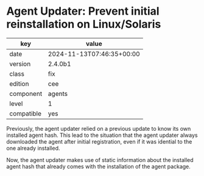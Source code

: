 [//]: # (werk v2)
# Agent Updater: Prevent initial reinstallation on Linux/Solaris

key        | value
---------- | ---
date       | 2024-11-13T07:46:35+00:00
version    | 2.4.0b1
class      | fix
edition    | cee
component  | agents
level      | 1
compatible | yes

Previously, the agent updater relied on a previous update to know its own installed
agent hash. This lead to the situation that the agent updater always downloaded the
agent after initial registration, even if it was idential to the one already installed.

Now, the agent updater makes use of static information about the installed agent hash
that already comes with the installation of the agent package.
